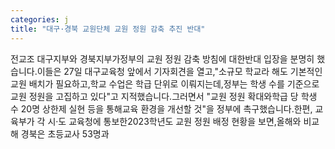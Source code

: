 ```yaml
---
categories: j
title: "대구·경북 교원단체 교원 정원 감축 추진 반대"
---
```

전교조 대구지부와 경북지부가정부의 교원 정원 감축 방침에 대한반대 입장을 분명히 했습니다.이들은 27일 대구교육청 앞에서 기자회견을 열고,"소규모 학교라 해도 기본적인 교원 배치가 필요하고,학교 수업은 학급 단위로 이뤄지는데,정부는 학생 수를 기준으로교원 정원을 고집하고 있다"고 지적했습니다.그러면서 "교원 정원 확대와학급 당 학생 수 20명 상한제 실현 등을 통해교육 환경을 개선할 것"을 정부에 촉구했습니다.한편, 교육부가 각 시·도 교육청에 통보한2023학년도 교원 정원 배정 현황을 보면,올해와 비교해 경북은 초등교사 53명과